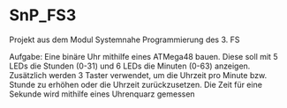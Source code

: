 # SnP_FS3
Projekt aus dem Modul Systemnahe Programmierung des 3. FS

Aufgabe:
Eine binäre Uhr mithilfe eines ATMega48 bauen. Diese soll mit 5 LEDs die Stunden (0-31) und 6 LEDs die Minuten (0-63) anzeigen. 
Zusätzlich werden 3 Taster verwendet, um die Uhrzeit pro Minute bzw. Stunde zu erhöhen oder die Uhrzeit zurückzusetzen.
Die Zeit für eine Sekunde wird mithilfe eines Uhrenquarz gemessen

